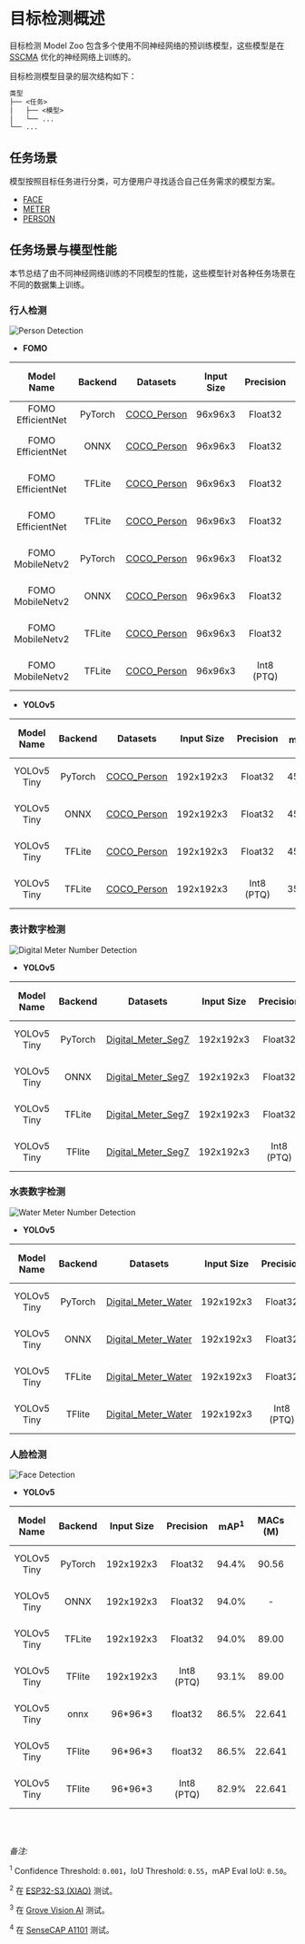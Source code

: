 # 目标检测概述

目标检测 Model Zoo 包含多个使用不同神经网络的预训练模型，这些模型是在 [SSCMA](https://github.com/Seeed-Studio/SSCMA) 优化的神经网络上训练的。

目标检测模型目录的层次结构如下：

```txt
类型
├── <任务>
│   ├── <模型>
│   └── ...
└── ...
```

## 任务场景

模型按照目标任务进行分类，可方便用户寻找适合自己任务需求的模型方案。

- [FACE](./face/README.md)
- [METER](./meter/README.md)
- [PERSON](./person/README.md)

## 任务场景与模型性能

本节总结了由不同神经网络训练的不同模型的性能，这些模型针对各种任务场景在不同的数据集上训练。

### 行人检测

![Person Detection](https://cdn.jsdelivr.net/gh/Seeed-Studio/edgelab-model-zoo@main/detection/assets/images/person_detection.png)

- **FOMO**

| Model Name | Backend | Datasets | Input Size | Precision | F1 | MACs (M) | Parameters (M) | Invoking RAM (MiB) | Invoke Time (ms) | Link |
|:---------:|:-:|:-:|:-:|:--------:|:---------:|:---------:|:--:|:----:|:-----------:|:-:|
| FOMO EfficientNet | PyTorch | [COCO_Person](https://cocodataset.org/) | 96x96x3    | Float32    | 0.83 | -        | -              | -                  | -                                                           | -                                                                                                                                                                                                            |  |
| FOMO EfficientNet | ONNX    | [COCO_Person](https://cocodataset.org/) | 96x96x3    | Float32    | 0.83 | -        | -              | -                  | -                                                           | [Download (Seeed Studio)](https://files.seeedstudio.com/edgelab/model_zoo/detection/models/fomo/COCO_Person/fomo_efficientnet_b0_x8_abl_coco_float32_sha1_0744ab5aa39cb0cf0c00aac7b9ded750f350f9d2.onnx)           |
| FOMO EfficientNet | TFLite  | [COCO_Person](https://cocodataset.org/) | 96x96x3    | Float32    | -      | -        | -              | -                  | -                                                           | [Download (Seeed Studio)](https://files.seeedstudio.com/edgelab/model_zoo/detection/models/fomo/COCO_Person/fomo_efficientnet_b0_x8_abl_coco_float32_sha1_7a9006bc353c2d77b8ce36d8f893cd5297759401.tflite)         |
| FOMO EfficientNet | TFLite  | [COCO_Person](https://cocodataset.org/) | 96x96x3    | Float32    | -      | -        | -              | -                  | -                                                           | [Download (Seeed Studio)](https://files.seeedstudio.com/edgelab/model_zoo/detection/models/fomo/COCO_Person/fomo_efficientnet_b0_x8_abl_coco_int8_sha1_947570fb1e44e72b60dce524140d985561979af6.tflite)            |
| FOMO MobileNetv2  | PyTorch | [COCO_Person](https://cocodataset.org/) | 96x96x3    | Float32    | 0.57  | 7.00     | 0.40           | -                  | -                                                           | [Download (Seeed Studio)](https://files.seeedstudio.com/edgelab/model_zoo/detection/models/fomo/COCO_Person/fomo_mobnetv2_0.35_x8_abl_coco_sha1_22e95589616023d70e5671b27f0fc4906230aefe.pth)                |
| FOMO MobileNetv2  | ONNX    | [COCO_Person](https://cocodataset.org/) | 96x96x3    | Float32    | 0.57  | -        | -              | -                  | -                                                           | [Download (Seeed Studio)](https://files.seeedstudio.com/edgelab/model_zoo/detection/models/fomo/COCO_Person/fomo_mobnetv2_0.35_x8_abl_coco_sha1_65a999fadc666c2f2eb843d37a256c104b2e72df.onnx)           |
| FOMO MobileNetv2  | TFLite  | [COCO_Person](https://cocodataset.org/) | 96x96x3    | Float32    | 0.57  | 6.20     | -              | 0.93               | -                                                           | [Download (Seeed Studio)](https://files.seeedstudio.com/edgelab/model_zoo/detection/models/fomo/COCO_Person/fomo_mobnetv2_0.35_x8_abl_coco_float32_sha1_154f7f8ae469e196b6d2d920c6bb8552b75e6872.tflite) |
| FOMO MobileNetv2  | TFLite  | [COCO_Person](https://cocodataset.org/) | 96x96x3    | Int8 (PTQ) | 0.56  | 6.20     | -              | 0.24               | 65.72<sup>(2)</sup>/98.28<sup>(3)</sup>/99.10<sup>(4)</sup> | [Download (Seeed Studio)](https://files.seeedstudio.com/edgelab/model_zoo/detection/models/fomo/COCO_Person/fomo_mobnetv2_0.35_x8_abl_coco_int8_sha1_f71baa4b43310a9d1fa9b128dca15d3bf9c2a696.tflite)    |

- **YOLOv5**

| Model Name | Backend | Datasets | Input Size | Precision | mAP<sup>1</sup> | MACs (M) | Parameters (M) | Invoking RAM (MiB) | Invoke Time (ms) | Link |
|:---------:|:-:|:-:|:-:|:--------:|:---------:|:---------:|:--:|:----:|:-----------:|:-:|
| YOLOv5 Tiny | PyTorch | [COCO_Person](https://cocodataset.org/) | 192x192x3  | Float32    | 45.8%           | 90.56    | 0.67           | -                  | -                                                              | [Download (Seeed Studio)](https://files.seeedstudio.com/edgelab/model_zoo/detection/models/yolov5/COCO_Person/yolov5_tiny_1xb16_300e_coco_sha1_8efbba3dacd06a3ac5636fbed215358a501ed1b1.pth)                |
| YOLOv5 Tiny | ONNX    | [COCO_Person](https://cocodataset.org/) | 192x192x3  | Float32    | 45.8%           | -        | 0.67           | -                  | -                                                              | [Download (Seeed Studio)](https://files.seeedstudio.com/edgelab/model_zoo/detection/models/yolov5/COCO_Person/yolov5_tiny_1xb16_300e_coco_sha1_cdb8b099a610d01b6e54715a76ef9757a2f86ffb.onnx)           |
| YOLOv5 Tiny | TFLite  | [COCO_Person](https://cocodataset.org/) | 192x192x3  | Float32    | 45.8%           | 89.00    | -              | 1.20               | -                                                              | [Download (Seeed Studio)](https://files.seeedstudio.com/edgelab/model_zoo/detection/models/yolov5/COCO_Person/yolov5_tiny_1xb16_300e_coco_float32_sha1_4ca1ba6b7c881cc8d4589462b22ee1fa5365d8f7.tflite) |
| YOLOv5 Tiny | TFLite  | [COCO_Person](https://cocodataset.org/) | 192x192x3  | Int8 (PTQ) | 35.0%           | 89.00    | -              | 0.35               | 671.24<sup>(2)</sup>/890.83<sup>(3)</sup>/893.62<sup>(4)</sup> | [Download (Seeed Studio)](https://files.seeedstudio.com/edgelab/model_zoo/detection/models/yolov5/COCO_Person/yolov5_tiny_1xb16_300e_coco_int8_sha1_a39e1664b3cefcc31c9267e78594c7ee0cbacc64.tflite)    |

### 表计数字检测

![Digital Meter Number Detection](https://cdn.jsdelivr.net/gh/Seeed-Studio/edgelab-model-zoo@main/detection/assets/images/digital_meter_number_detection.png)

- **YOLOv5**

| Model Name | Backend | Datasets | Input Size | Precision | mAP<sup>1</sup> | MACs (M) | Parameters (M) | Invoking RAM (MiB) | Invoke Time (ms) | Link |
|:---------:|:-:|:-:|:-:|:--------:|:---------:|:---------:|:--:|:----:|:-----------:|:-:|
| YOLOv5 Tiny | PyTorch | [Digital_Meter_Seg7](https://universe.roboflow.com/seeed-studio-dbk14/digital-meter-seg7) | 192x192x3  | Float32    | 99.2%           | 90.56    | 0.67           | -                  | -                                                              | [Download (Seeed Studio)](https://files.seeedstudio.com/edgelab/model_zoo/detection/models/yolov5/Digital_Meter_Seg7/yolov5_tiny_1xb16_300e_coco_sha1_b26cffe14038a7155315c40b49f851679a547dec.pth)                |
| YOLOv5 Tiny | ONNX    | [Digital_Meter_Seg7](https://universe.roboflow.com/seeed-studio-dbk14/digital-meter-seg7) | 192x192x3  | Float32    | 98.8%           | -        | 0.67           | -                  | -                                                              | [Download (Seeed Studio)](https://files.seeedstudio.com/edgelab/model_zoo/detection/models/yolov5/Digital_Meter_Seg7/yolov5_tiny_1xb16_300e_coco_sha1_fafffe6308842f1510fb6dd01293db4243edd678.onnx)           |
| YOLOv5 Tiny | TFLite  | [Digital_Meter_Seg7](https://universe.roboflow.com/seeed-studio-dbk14/digital-meter-seg7) | 192x192x3  | Float32    | 98.8%           | 89.00    | -              | 1.20               | -                                                              | [Download (Seeed Studio)](https://files.seeedstudio.com/edgelab/model_zoo/detection/models/yolov5/Digital_Meter_Seg7/yolov5_tiny_1xb16_300e_coco_float32_sha1_e46a4c7183d073a5807e327d6b6d788853f2acf7.tflite) |
| YOLOv5 Tiny | TFlite  | [Digital_Meter_Seg7](https://universe.roboflow.com/seeed-studio-dbk14/digital-meter-seg7) | 192x192x3  | Int8 (PTQ) | 98.1%           | 89.00    | -              | 0.35               | 671.24<sup>(2)</sup>/890.83<sup>(3)</sup>/893.62<sup>(4)</sup> | [Download (Seeed Studio)](https://files.seeedstudio.com/edgelab/model_zoo/detection/models/yolov5/Digital_Meter_Seg7/yolov5_tiny_1xb16_300e_coco_int8_sha1_d670a8f8ceb3691beaa89da352c678634a29df73.tflite)    |

### 水表数字检测

![Water Meter Number Detection](https://cdn.jsdelivr.net/gh/Seeed-Studio/edgelab-model-zoo@main/detection/assets/images/water_meter_number_detection.png)

- **YOLOv5**

| Model Name | Backend | Datasets | Input Size | Precision | mAP<sup>1</sup> | MACs (M) | Parameters (M) | Invoking RAM (MiB) | Invoke Time (ms) | Link |
|:---------:|:-:|:-:|:-:|:--------:|:---------:|:---------:|:--:|:----:|:-----------:|:-:|
| YOLOv5 Tiny | PyTorch | [Digital_Meter_Water](https://universe.roboflow.com/seeed-studio-dbk14/digital-meter-water) | 192x192x3  | Float32    | 95.3%           | 90.56    | 0.67           | -                  | -                                                              | [Download (Seeed Studio)](https://files.seeedstudio.com/edgelab/model_zoo/detection/models/yolov5/Digital_Meter_Water/yolov5_tiny_1xb16_300e_coco_sha1_e10d262518622edc50e0820b213581fc8d628e2b.pth)                |
| YOLOv5 Tiny | ONNX    | [Digital_Meter_Water](https://universe.roboflow.com/seeed-studio-dbk14/digital-meter-water) | 192x192x3  | Float32    | 91.8%           | -        | 0.67           | -                  | -                                                              | [Download (Seeed Studio)](https://files.seeedstudio.com/edgelab/model_zoo/detection/models/yolov5/Digital_Meter_Water/yolov5_tiny_1xb16_300e_coco_sha1_e4139097229c74d6d627a769e788374f7bd23e48.onnx)           |
| YOLOv5 Tiny | TFLite  | [Digital_Meter_Water](https://universe.roboflow.com/seeed-studio-dbk14/digital-meter-water) | 192x192x3  | Float32    | 91.8%           | 89.00    | -              | 1.20               | -                                                              | [Download (Seeed Studio)](https://files.seeedstudio.com/edgelab/model_zoo/detection/models/yolov5/Digital_Meter_Water/yolov5_tiny_1xb16_300e_coco_float32_sha1_d523dd19922ff4a3a53a0795222121317d01354d.tflite) |
| YOLOv5 Tiny | TFlite  | [Digital_Meter_Water](https://universe.roboflow.com/seeed-studio-dbk14/digital-meter-water) | 192x192x3  | Int8 (PTQ) | 88.3%           | 89.00    | -              | 0.35               | 671.24<sup>(2)</sup>/890.83<sup>(3)</sup>/893.62<sup>(4)</sup> | [Download (Seeed Studio)](https://files.seeedstudio.com/edgelab/model_zoo/detection/models/yolov5/Digital_Meter_Water/yolov5_tiny_1xb16_300e_coco_int8_sha1_ec2821e32f70f816872a384c1e4cf3a635a38954.tflite)    |

### 人脸检测

![Face Detection](https://cdn.jsdelivr.net/gh/Seeed-Studio/edgelab-model-zoo@main/detection/assets/images/face_detection.png)

- **YOLOv5**

| Model Name | Backend | Input Size | Precision | mAP<sup>1</sup> | MACs (M) | Parameters (M) | Invoking RAM (MiB) | Invoke Time (ms) | Link |
|:---------:|:-:|:-:|:--------:|:---------:|:---------:|:--:|:----:|:-----------:|:-:|
| YOLOv5 Tiny | PyTorch | 192x192x3  | Float32    | 94.4%   | 90.56   | 0.67|-|-| [Download (Seeed Studio)](https://files.seeedstudio.com/edgelab/model_zoo/detection/models/yolov5/Face/yolov5_tiny_1xb16_300e_coco_sha1_f2a3f61a271c467748e26f0fd6fdd82d740512ff.pth)  |
| YOLOv5 Tiny | ONNX    | 192x192x3  | Float32    | 94.0% | - | 0.67| - | - | [Download (Seeed Studio)](https://files.seeedstudio.com/edgelab/model_zoo/detection/models/yolov5/Face/yolov5_tiny_1xb16_300e_coco_sha1_e530c8df4b4474979cbfe2da447d06ab657289ce.onnx) |
| YOLOv5 Tiny | TFLite  | 192x192x3  | Float32    | 94.0%           | 89.00    | - | 1.20| - | [Download (Seeed Studio)](https://files.seeedstudio.com/edgelab/model_zoo/detection/models/yolov5/Face/yolov5_tiny_1xb16_300e_coco_float32_sha1_a647ee0f7eb8951b3d78c8048159e999029d7051.tflite) |
| YOLOv5 Tiny | TFlite  | 192x192x3  | Int8 (PTQ) | 93.1% | 89.00 | - |0.35 | 671.24<sup>(2)</sup>/890.83<sup>(3)</sup>/893.62<sup>(4)</sup> | [Download (Seeed Studio)](https://github.com/Seeed-Studio/edgelab-model-zoo/raw/dev/detection/models/yolov5/Face/yolov5_tiny_1xb16_300e_coco_int8_sha1_e707d23e1b45b4a464e9ebedae0f6570a9d35a9c.tflite)|
| YOLOv5 Tiny | onnx  | 96\*96\*3 | float32 | 86.5% | 22.641 | 0.699  | -| - | [Download (Seeed Studio)](https://files.seeedstudio.com/edgelab/model_zoo/detection/models/yolov5/Face/yolov5_tiny_96x96_float32_sha1_ba3a6a7de5bea92eb702a863608b64b70c04f79b.onnx)    |
| YOLOv5 Tiny | TFlite  | 96\*96\*3 | float32 | 86.5% | 22.641 | 0.699  | -| - | [Download (Seeed Studio)](https://files.seeedstudio.com/edgelab/model_zoo/detection/models/yolov5/Face/yolov5_tiny_96x96_float32_sha1_5a4b846ea88784bc275367ae8c371ba0e4916f9b.tflite)    |
| YOLOv5 Tiny | TFlite  | 96\*96\*3 | Int8 (PTQ) | 82.9% | 22.641 | 0.699  | -| 201<sup>(2) | [Download (Seeed Studio)](https://files.seeedstudio.com/edgelab/model_zoo/detection/models/yolov5/Face/yolov5_tiny_96x96_int8_sha1_20548b3a3c004b6a3a1169479dceb031586cb5c1.tflite)    |

<br></br>

*备注:*

<sup>1</sup> Confidence Threshold: `0.001`，IoU Threshold: `0.55`，mAP Eval IoU: `0.50`。

<sup>2</sup> 在 [ESP32-S3 (XIAO)](https://wiki.seeedstudio.com/xiao_esp32s3_getting_started/) 测试。

<sup>3</sup> 在 [Grove Vision AI](https://wiki.seeedstudio.com/Grove-Vision-AI-Module/) 测试。

<sup>4</sup> 在 [SenseCAP A1101](https://wiki.seeedstudio.com/SenseCAP-Vision-AI-Get-Started/) 测试。


